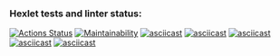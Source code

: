 ### Hexlet tests and linter status:
[![Actions Status](https://github.com/pestrukha/python-project-49/actions/workflows/hexlet-check.yml/badge.svg)](https://github.com/pestrukha/python-project-49/actions)
[![Maintainability](https://api.codeclimate.com/v1/badges/97446d47a3b34883f6fd/maintainability)](https://codeclimate.com/github/pestrukha/python-project-49/maintainability)
[![asciicast](https://asciinema.org/a/653791.svg)](https://asciinema.org/a/653791)
[![asciicast](https://asciinema.org/a/653956.svg)](https://asciinema.org/a/653956)
[![asciicast](https://asciinema.org/a/654254.svg)](https://asciinema.org/a/654254)
[![asciicast](https://asciinema.org/a/654452.svg)](https://asciinema.org/a/654452)
[![asciicast](https://asciinema.org/a/654468.svg)](https://asciinema.org/a/654468)

